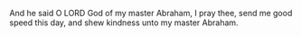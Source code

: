 And he said O LORD God of my master Abraham, I pray thee, send me good speed this day, and shew kindness unto my master Abraham.
